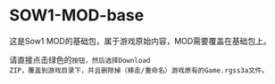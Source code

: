 # SOW1-MOD-base
这是Sow1 MOD的基础包，属于游戏原始内容，MOD需要覆盖在基础包上。

请直接点击绿色的<code>按钮，然后选择Download ZIP，覆盖到游戏目录下，并且删除掉（移走/重命名）游戏原有的Game.rgss3a文件。
